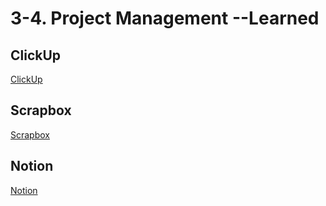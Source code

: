 # 3-4. Project Management --Learned
## ClickUp
[ClickUp](https://clickup.com/)

## Scrapbox
[Scrapbox](https://scrapbox.io/?lang=ja)

## Notion
[Notion](https://www.notion.so/)
